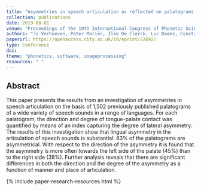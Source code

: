 ```yaml
---
title: "Asymmetries in speech articulation as reflected on palatograms: A meta-study"
collection: publications
date: 2019-08-01
venue: "Proceedings of the 19th International Congress of Phonetic Sciences"
authors: "Jo Verhoeven, Peter Mariën, Ilke De Clerck, Luc Daems, Constantino Carlos Reyes-Aldasoro, Naomi Rachel Miller"
paperurl: https://openaccess.city.ac.uk/id/eprint/22692/   
type: Conference
doi: 
theme: "phonetics, software, imageprocessing"
resources: " "
---
```


<h2> Abstract </h2>

This paper presents the results from an
investigation of asymmetries in speech articulation
on the basis of 1,502 previously published
palatograms of a wide variety of speech sounds in a
range of languages. For each palatogram, the
direction and degree of tongue-palate contact was
quantified by means of an index capturing the
degree of lateral asymmetry. The results of this
investigation show that lingual asymmetry in the
articulation of speech sounds is substantial: 83% of
the palatograms are asymmetrical. With respect to
the direction of the asymmetry it is found that the
asymmetry is more often towards the left side of the
palate (45%) than to the right side (38%). Further
analysis reveals that there are significant differences
in both the direction and the degree of the
asymmetry as a function of manner and place of
articulation.

{% include paper-research-resources.html %}
